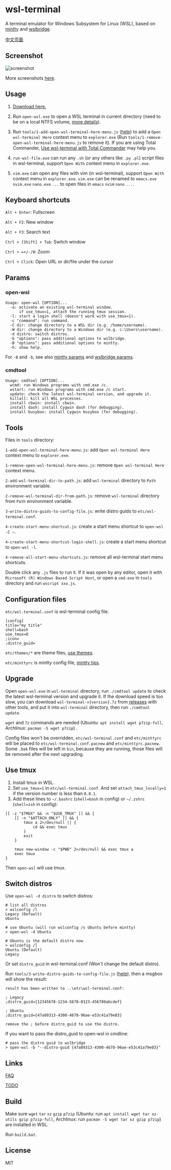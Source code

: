 # wsl-terminal

A terminal emulator for Windows Subsystem for Linux (WSL), based on [mintty](http://mintty.github.io/) and [wslbridge](https://github.com/rprichard/wslbridge).

[中文页面](https://goreliu.github.io/wsl-terminal/README.zh_CN.html)

## Screenshot

![screenshot](https://raw.githubusercontent.com/wiki/goreliu/wsl-terminal/images/wsl-terminal-3.png)

More screenshots [here](https://github.com/goreliu/wsl-terminal/wiki/Screenshots).

## Usage

1. [Download here.](https://github.com/goreliu/wsl-terminal/releases)

2. Run `open-wsl.exe` to open a WSL terminal in current directory (need to be on a local NTFS volume, [more details](https://github.com/rprichard/wslbridge)).

3. Run `tools/1-add-open-wsl-terminal-here-menu.js` ([help](https://github.com/goreliu/wsl-terminal#tools)) to add a `Open wsl-terminal Here` context menu to `explorer.exe` (Run `tools/1-remove-open-wsl-terminal-here-menu.js` to remove it). If you are using Total Commander, [Use wsl-terminal with Total Commander](https://github.com/goreliu/wsl-terminal/wiki/Use-wsl-terminal-with-Total-Commander) may help you.

4. `run-wsl-file.exe` can run any `.sh` (or any others like `.py` `.pl`) script files in wsl-terminal, support `Open With` context menu in `explorer.exe`.

5. `vim.exe` can open any files with vim (in wsl-terminal), support `Open With` context menu in `explorer.exe`. `vim.exe` can be renamed to `emacs.exe` `nvim.exe` `nano.exe` `...` to open files in `emacs` `nvim` `nano` `...`.

## Keyboard shortcuts

`Alt + Enter`: Fullscreen

`Alt + F2`: New window

`Alt + F3`: Search text

`Ctrl + [Shift] + Tab`: Switch window

`Ctrl + =+/-/0`: Zoom

`Ctrl + Click`: Open URL or dir/file under the cursor

## Params

### open-wsl

```
Usage: open-wsl [OPTION]...
  -a: activate an existing wsl-terminal window.
      if use_tmux=1, attach the running tmux session.
  -l: start a login shell (doesn't work with use_tmux=1).
  -c "command": run command.
  -C dir: change directory to a WSL dir (e.g. /home/username).
  -W dir: change directory to a Windows dir (e.g. c:\Users\username).
  -d distro: switch distros.
  -b "options": pass additional options to wslbridge.
  -B "options": pass additional options to mintty.
  -h: show help.
```

For `-B` and `-b`, see also [mintty params](https://github.com/goreliu/wsl-terminal/wiki/mintty-params) and [wslbridge params](https://github.com/rprichard/wslbridge#usage).

### cmdtool

```
Usage: cmdtool [OPTION]...
  wcmd: run Windows programs with cmd.exe /c.
  wstart: run Windows programs with cmd.exe /c start.
  update: check the latest wsl-terminal version, and upgrade it.
  killall: kill all WSL processes.
  install cbwin: install cbwin.
  install dash: install Cygwin dash (for debugging).
  install busybox: install Cygwin busybox (for debugging).
```

## Tools

Files in `tools` directory:

`1-add-open-wsl-terminal-here-menu.js`: add `Open wsl-terminal Here` context menu to `explorer.exe`.

`1-remove-open-wsl-terminal-here-menu.js`: remove `Open wsl-terminal Here` context menu.

`2-add-wsl-terminal-dir-to-path.js`: add `wsl-terminal` directory to `Path` environment variable.

`2-remove-wsl-terminal-dir-from-path.js`: remove `wsl-terminal` directory from `Path` environment variable.

`3-write-distro-guids-to-config-file.js`: write distro guids to `etc/wsl-terminal.conf`.

`4-create-start-menu-shortcut.js`: create a start menu shortcut to `open-wsl -C ~`.

`4-create-start-menu-shortcut-login-shell.js`: create a start menu shortcut to `open-wsl -l`.

`4-remove-all-start-menu-shortcuts.js`: remove all wsl-terminal start menu shortcuts.

Double click any `.js` files to run it. If it was open by any editor, open it with `Microsoft (R) Windows Based Script Host`, or open a `cmd.exe` in `tools` directory and run `wscript xxx.js`.

## Configuration files

`etc/wsl-terminal.conf` is wsl-terminal config file.
```
[config]
title="my title"
shell=bash
use_tmux=0
;icon=
;distro_guid=
```

`etc/themes/*` are theme files, [use themes](https://github.com/goreliu/wsl-terminal/wiki/Use-themes).

`etc/minttyrc` is mintty config file, [mintty tips](https://github.com/mintty/mintty/wiki/Tips).

## Upgrade

Open `open-wsl.exe` in `wsl-terminal` directory, run `./cmdtool update` to check the latest wsl-terminal version and upgrade it. If the download speed is too slow, you can download `wsl-terminal-v{version}.7z` from [releases](https://github.com/goreliu/wsl-terminal/releases) with other tools, and put it into `wsl-terminal` directory, then run `./cmdtool update`.

`wget` and `7z` commands are needed (Ubuntu: `apt install wget p7zip-full`, Archlinux: `pacman -S wget p7zip`) .

Config files won't be overridden, `etc/wsl-terminal.conf` and `etc/minttyrc` will be placed to `etc/wsl-terminal.conf.pacnew` and `etc/minttyrc.pacnew`. Some `.bak` files will be left in `bin`, because they are running, those files will be removed after the next upgrading.

## Use tmux

1. Install tmux in WSL.
2. Set `use_tmux=1` in `etc/wsl-terminal.conf`. And set `attach_tmux_locally=1` if the version number is less than `0.8.1`.
3. Add these lines to `~/.bashrc` (`shell=bash` in config) or `~/.zshrc` (`shell=zsh` in config):

```
[[ -z "$TMUX" && -n "$USE_TMUX" ]] && {
    [[ -n "$ATTACH_ONLY" ]] && {
        tmux a 2>/dev/null || {
            cd && exec tmux
        }
        exit
    }

    tmux new-window -c "$PWD" 2>/dev/null && exec tmux a
    exec tmux
}
```

Then `open-wsl` will use tmux.

## Switch distros

Use `open-wsl -d distro` to switch distros:

```
# list all distros
> wslconfig /l
Legacy (Default)
Ubuntu

# use Ubuntu (will run wslconfig /s Ubuntu before mintty)
> open-wsl -d Ubuntu

# Ubuntu is the default distro now
> wslconfig /l
Ubuntu (Default)
Legacy
```

Or set `distro_guid` in wsl-terminal.conf (Won't change the default distro).

Run `tools/3-write-distro-guids-to-config-file.js` ([help](https://github.com/goreliu/wsl-terminal#tools)), then a msgbox will show the result:

```
result has been written to ..\etc\wsl-terminal.conf:

; Legacy
;distro_guid={12345678-1234-5678-0123-456789abcdef}

; Ubuntu
;distro_guid={47a89313-4300-4678-96ae-e53c41a79e03}

remove the ; before distro_guid to use the distro.
```

If you want to pass the distro_guid to open-wsl in cmdline:

```
# pass the distro guid to wslbridge
> open-wsl -b "--distro-guid {47a89313-4300-4678-96ae-e53c41a79e03}"
```

## Links

[FAQ](https://github.com/goreliu/wsl-terminal/wiki/FAQ)

[TODO](https://github.com/goreliu/wsl-terminal/wiki/TODO)

## Build

Make sure `wget` `tar` `xz` `gzip` `p7zip` (Ubuntu: run `apt install wget tar xz-utils gzip p7zip-full`, Archlinux: run `pacman -S wget tar xz gzip p7zip`) are installed in WSL.

Run `build.bat`.

## License

MIT
